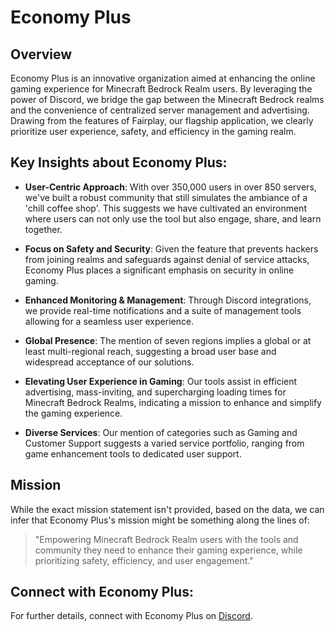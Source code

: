 # Economy Plus

## Overview

Economy Plus is an innovative organization aimed at enhancing the online gaming experience for Minecraft Bedrock Realm users. By leveraging the power of Discord, we bridge the gap between the Minecraft Bedrock realms and the convenience of centralized server management and advertising. Drawing from the features of Fairplay, our flagship application, we clearly prioritize user experience, safety, and efficiency in the gaming realm.

## Key Insights about Economy Plus:

- **User-Centric Approach**: With  over 350,000 users in over 850 servers, we've built a robust community that still simulates the ambiance of a 'chill coffee shop'. This suggests we have cultivated an environment where users can not only use the tool but also engage, share, and learn together.

- **Focus on Safety and Security**: Given the feature that prevents hackers from joining realms and safeguards against denial of service attacks, Economy Plus places a significant emphasis on security in online gaming.

- **Enhanced Monitoring & Management**: Through Discord integrations, we provide real-time notifications and a suite of management tools allowing for a seamless user experience.

- **Global Presence**: The mention of seven regions implies a global or at least multi-regional reach, suggesting a broad user base and widespread acceptance of our solutions.

- **Elevating User Experience in Gaming**: Our tools assist in efficient advertising, mass-inviting, and supercharging loading times for Minecraft Bedrock Realms, indicating a mission to enhance and simplify the gaming experience.

- **Diverse Services**: Our mention of categories such as Gaming and Customer Support suggests a varied service portfolio, ranging from game enhancement tools to dedicated user support.

## Mission

While the exact mission statement isn't provided, based on the data, we can infer that Economy Plus's mission might be something along the lines of:

> "Empowering Minecraft Bedrock Realm users with the tools and community they need to enhance their gaming experience, while prioritizing safety, efficiency, and user engagement."

## Connect with Economy Plus:

For further details, connect with Economy Plus on [Discord](https://discord.gg/anticheat).
